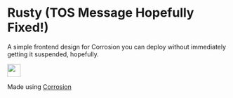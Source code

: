 # Rusty (TOS Message Hopefully Fixed!)
A simple frontend design for Corrosion you can deploy without immediately getting it suspended, hopefully.


<a href="https://glitch.com/edit/#!/import/github/ChainsawReferee/Rusty"><img height="30px" src="https://raw.githubusercontent.com/FogNetwork/Tsunami/main/deploy/glitch2.svg"><img></a>

Made using [Corrosion](https://github.com/titaniumnetwork-dev/Corrosion)

